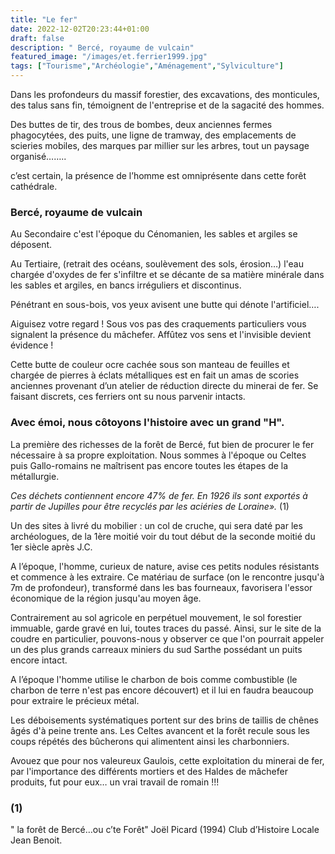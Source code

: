 ```yaml
---
title: "Le fer"
date: 2022-12-02T20:23:44+01:00
draft: false
description: " Bercé, royaume de vulcain"
featured_image: "/images/et.ferrier1999.jpg"
tags: ["Tourisme","Archéologie","Aménagement","Sylviculture"]
---
```

Dans les profondeurs du massif forestier, des excavations,
des monticules, des talus sans fin, témoignent de l'entreprise 
et de la sagacité des hommes.

Des buttes de tir, des trous de bombes, 
deux anciennes fermes phagocytées, des puits, une ligne de tramway, 
des emplacements de scieries mobiles, des marques par millier 
sur les arbres, tout un paysage organisé……..

c’est  certain, la présence de l’homme est omniprésente 
dans cette forêt cathédrale. 

 ### Bercé, royaume de vulcain

Au Secondaire c'est l'époque du Cénomanien, les sables et argiles se déposent.

Au Tertiaire, (retrait des océans, soulèvement des sols, érosion…) l'eau chargée
d'oxydes de fer s'infiltre et se décante de sa matière minérale dans les sables 
et argiles, en bancs irréguliers et discontinus.

Pénétrant en sous-bois, vos yeux avisent une butte qui dénote l'artificiel…. 

Aiguisez votre regard ! Sous vos pas des craquements particuliers vous signalent
la présence du mâchefer. Affûtez vos sens et l'invisible devient évidence ! 

Cette butte de couleur ocre cachée sous son manteau de feuilles et chargée de pierres 
à éclats métalliques est en fait un amas de scories anciennes provenant d’un atelier 
de réduction directe du minerai de fer. Se faisant discrets, ces ferriers ont su nous
parvenir intacts. 

### Avec émoi, nous côtoyons l'histoire avec un grand "H".

La première des richesses de la forêt de Bercé, fut bien de procurer le fer
nécessaire à sa propre exploitation. Nous sommes à l'époque ou Celtes puis 
Gallo-romains ne maîtrisent pas encore toutes les étapes de la métallurgie.

*Ces déchets contiennent encore 47% de fer. En 1926 ils sont exportés à 
partir de Jupilles pour être recyclés par les aciéries de Loraine».* (1)  


Un des sites à livré du mobilier : un col de cruche, qui sera daté par les 
archéologues, de la 1ère moitié voir  du tout début de la seconde moitié
du 1er siècle après J.C. 

A l’époque, l'homme, curieux de nature, avise ces petits nodules résistants
et commence à les extraire. Ce matériau de surface 
(on le rencontre jusqu'à 7m de profondeur), transformé dans les bas fourneaux, 
favorisera l'essor économique de la région  jusqu'au moyen âge.

Contrairement au sol agricole en perpétuel mouvement, le sol forestier immuable,
garde gravé en lui, toutes traces du passé. Ainsi, sur le site de la coudre
en particulier, pouvons-nous y observer ce que l'on pourrait appeler un des
plus grands carreaux miniers du sud Sarthe possédant un puits encore intact.

A l’époque l'homme utilise le charbon de bois comme combustible
(le charbon de terre n'est pas encore découvert) et il lui en faudra beaucoup 
pour extraire le précieux métal. 

Les déboisements systématiques portent sur des brins de taillis de chênes
âgés d'à peine trente ans. Les Celtes avancent et la forêt recule sous les
coups répétés des bûcherons qui alimentent ainsi les charbonniers. 


Avouez que pour nos valeureux Gaulois, cette exploitation du minerai de fer,
par l'importance des différents mortiers et des Haldes de mâchefer produits, 
fut pour eux…   un vrai travail  de  romain   !!!

### (1)	

" la forêt de Bercé…ou  c’te Forêt" Joël Picard (1994) 
Club d’Histoire Locale Jean Benoit.

